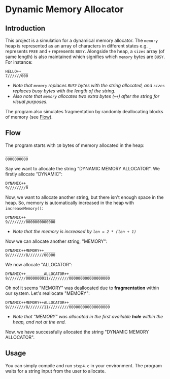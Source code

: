 # Dynamic Memory Allocator
## Introduction
This project is a simulation for a dynamical memory allocator. The `memory` heap is represented as an array of characters in different states e.g. `_` represents `FREE` and `+` represents `BUSY`. Alongside the heap, a `sizes` array (of same length) is also maintained which signifies which `memory` bytes are `BUSY`. For instance:
```
HELLO++___
7//////000
```
- *Note that `memory` replaces `BUSY` bytes with the string allocated, and `sizes` replaces busy bytes with the length of the string*.
- *Also note that `memory` allocates two extra bytes (`++`) after the string for visual purposes*.
  
The program also simulates fragmentation by randomly deallocating blocks of memory (see [Flow](#flow)).

## Flow
The program starts with `10` bytes of memory allocated in the heap:
```
__________
0000000000
```
Say we want to allocate the string "DYNAMIC MEMORY ALLOCATOR". We firstly allocate "DYNAMIC":
```
DYNAMIC++_
9////////0
```
Now, we want to allocate another string, but there isn't enough space in the heap. So, memory is automatically increased in the heap with `increaseMemory()`:
```
DYNAMIC++_____________
9////////0000000000000
```
- *Note that the memory is increased by `len = 2 * (len + 1)`*
  
Now we can allocate another string, "MEMORY":
```
DYNAMIC++MEMORY++_____
9////////8///////00000
```
We now allocate "ALLOCATOR":
```
DYNAMIC++________ALLOCATOR++__________________
9////////0000000011/////////000000000000000000
```
Oh no! it seems "MEMORY" was deallocated due to **fragmentation** within our system. Let's reallocate "MEMORY":
```
DYNAMIC++MEMORY++ALLOCATOR++__________________
9////////8///////11/////////000000000000000000
```
- *Note that "MEMORY" was allocated in the first available **hole** within the heap, and not at the end.*

Now, we have successfully allocated the string "DYNAMIC MEMORY ALLOCATOR".

## Usage
You can simply compile and run `step4.c` in your environment. The program waits for a string input from the user to allocate.
